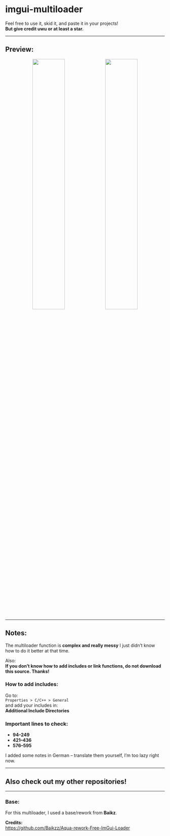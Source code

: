 # imgui-multiloader

Feel free to use it, skid it, and paste it in your projects!  
**But give credit uwu or at least a star.**

---

## Preview:

<p align="center">
  <img src="https://github.com/user-attachments/assets/32f09baf-2bcf-4d37-bb63-f9682dbba799" width="45%" />
  <img src="https://github.com/user-attachments/assets/d3d3559d-c2c7-4954-8c1b-0ff51cbbcb86" width="45%" />
</p>

---

## Notes:

The multiloader function is **complex and really messy**  I just didn’t know how to do it better at that time.

Also:  
**If you don’t know how to add includes or link functions, do not download this source. Thanks!**

### How to add includes:
Go to:  
`Properties > C/C++ > General`  
and add your includes in:  
**Additional Include Directories**

### Important lines to check:
- **94–249**
- **421–436**
- **576–595**

I added some notes in German – translate them yourself, I’m too lazy right now.

---

## Also check out my other repositories!

---

### Base:
For this multiloader, I used a base/rework from **Baikz**.

**Credits:**  
https://github.com/Baikzz/Aqua-rework-Free-ImGui-Loader
